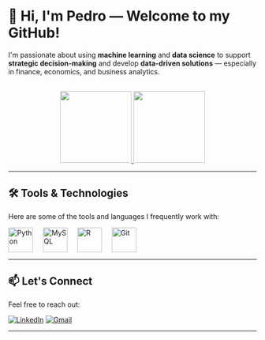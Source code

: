 # 👋 Hi, I'm Pedro — Welcome to my GitHub!

I'm passionate about using **machine learning** and **data science** to support **strategic decision-making** and develop **data-driven solutions** — especially in finance, economics, and business analytics.

<br>

<div align="center">
  <a href="https://github.com/peuserrano">
    <img height="145em" src="https://github-readme-stats.vercel.app/api?username=peuserrano&count_private=true&include_all_commits=true&show_icons=true&theme=dracula&hide_border=false&show_owner=true"/>
    <img height="145em" src="https://github-readme-stats.vercel.app/api/top-langs/?username=peuserrano&theme=dracula&hide_border=false&layout=compact"/>
  </a>
</div>

---

## 🛠️ Tools & Technologies

Here are some of the tools and languages I frequently work with:

<div style="display: flex; flex-wrap: wrap; gap: 20px; align-items: center;">
  <img height="50" src="https://cdn.jsdelivr.net/gh/devicons/devicon/icons/python/python-original.svg" alt="Python"/>
  <img height="50" src="https://cdn.jsdelivr.net/gh/devicons/devicon/icons/mysql/mysql-original-wordmark.svg" alt="MySQL"/>
  <img height="50" src="https://cdn.jsdelivr.net/gh/devicons/devicon/icons/r/r-original.svg" alt="R"/>
  <img height="50" src="https://cdn.jsdelivr.net/gh/devicons/devicon/icons/git/git-original.svg" alt="Git"/>
</div>

---

## 📫 Let's Connect

Feel free to reach out:

[![LinkedIn](https://img.shields.io/badge/-LinkedIn-0077B5?style=for-the-badge&logo=linkedin&logoColor=white)](https://www.linkedin.com/in/pedro-serrano-476815201/)
[![Gmail](https://img.shields.io/badge/-Gmail-D14836?style=for-the-badge&logo=gmail&logoColor=white)](mailto:pserranonascimento@gmail.com)

---
